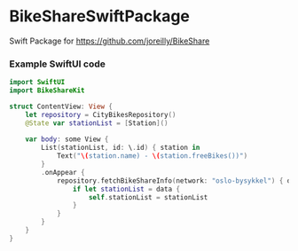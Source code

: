 # BikeShareSwiftPackage

Swift Package for https://github.com/joreilly/BikeShare


### Example SwiftUI code

```swift
import SwiftUI
import BikeShareKit

struct ContentView: View {
    let repository = CityBikesRepository()
    @State var stationList = [Station]()
    
    var body: some View {
        List(stationList, id: \.id) { station in
            Text("\(station.name) - \(station.freeBikes())")
        }
        .onAppear {
            repository.fetchBikeShareInfo(network: "oslo-bysykkel") { data, error in
                if let stationList = data {
                    self.stationList = stationList
                }
            }
        }
    }
}
```